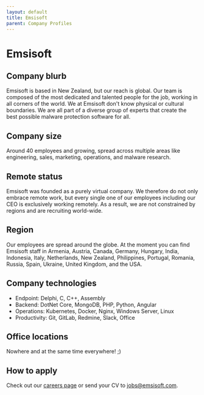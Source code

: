```yaml
---
layout: default
title: Emsisoft
parent: Company Profiles
---
```


# Emsisoft

## Company blurb

Emsisoft is based in New Zealand, but our reach is global. Our team is composed of the most dedicated and talented people for the job, working in all corners of the world. We at Emsisoft don't know physical or cultural boundaries. We are all part of a diverse group of experts that create the best possible malware protection software for all.

## Company size

Around 40 employees and growing, spread across multiple areas like engineering, sales, marketing, operations, and malware research.

## Remote status

Emsisoft was founded as a purely virtual company. We therefore do not only embrace remote work, but every single one of our employees including our CEO is exclusively working remotely. As a result, we are not constrained by regions and are recruiting world-wide.

## Region

Our employees are spread around the globe. At the moment you can find Emsisoft staff in Armenia, Austria, Canada, Germany, Hungary, India, Indonesia, Italy, Netherlands, New Zealand, Philippines, Portugal, Romania, Russia, Spain, Ukraine, United Kingdom, and the USA. 

## Company technologies

- Endpoint: Delphi, C, C++, Assembly
- Backend: DotNet Core, MongoDB, PHP, Python, Angular
- Operations: Kubernetes, Docker, Nginx, Windows Server, Linux
- Productivity: Git, GitLab, Redmine, Slack, Office

## Office locations

Nowhere and at the same time everywhere! ;)

## How to apply

Check out our [careers page](https://www.emsisoft.com/en/company/jobs/) or send your CV to jobs@emsisoft.com.
